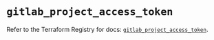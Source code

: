 # `gitlab_project_access_token`

Refer to the Terraform Registry for docs: [`gitlab_project_access_token`](https://registry.terraform.io/providers/gitlabhq/gitlab/18.4.0/docs/resources/project_access_token).
